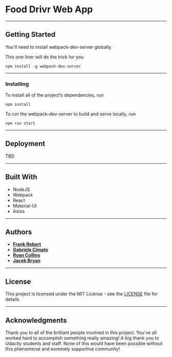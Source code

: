 # Food Drivr Web App
___

## Getting Started

You'll need to install webpack-dev-server globally.

This one liner will do the trick for you
```
npm install -g webpack-dev-server
```
___
### Installing
To install all of the project’s dependencies, run
```
npm install
```
To run the webpack-dev-server to build and serve locally, run
```
npm run start
```
___
## Deployment
TBD
___
## Built With
* NodeJS
* Webpack
* React
* Material-UI
* Axios

___
## Authors

* **[Frank Robert](https://github.com/OfficialPhrank)**
* **[Gabriele Cimato](https://github.com/Gabri3l)**
* **[Ryan Collins](https://github.com/RyanCCollins)**
* **[Jacob Bryan](https://github.com/bryanj4)**

___
## License

This project is licensed under the MIT License - see the [LICENSE](LICENSE) file for details
___
## Acknowledgments

 Thank you to all of the brilliant people involved in this project. You've all worked hard to accomplish something really amazing! A big thank you to Udacity students and staff. None of this would have been possible without this phenomenal and exremely supportive community!
